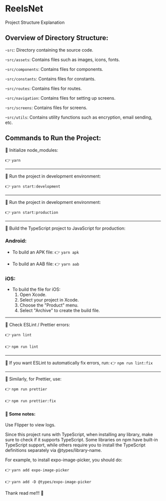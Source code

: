 # ReelsNet

Project Structure Explanation

## Overview of Directory Structure:

-`src`: Directory containing the source code.

-`src/assets`: Contains files such as images, icons, fonts.

-`src/components`: Contains files for components.

-`src/constants`: Contains files for constants.

-`src/routes`: Contains files for routes.

-`src/navigation`: Contains files for setting up screens.

-`src/screens`: Contains files for screens.

-`src/utils`: Contains utility functions such as encryption, email sending, etc.

## Commands to Run the Project:

🥈 Initialize node_modules:

👉 `yarn`

---

🥈 Run the project in development environment:

👉 `yarn start:development`

---

🥈 Run the project in development environment:

👉 `yarn start:production`

---

🥈 Build the TypeScript project to JavaScript for production:

### Android:

- To build an APK file:
  👉 `yarn apk`

- To build an AAB file:
  👉 `yarn aab`

### iOS:

- To build the file for iOS:
  1. Open Xcode.
  2. Select your project in Xcode.
  3. Choose the "Product" menu.
  4. Select "Archive" to create the build file.

---

🥈 Check ESLint / Prettier errors:

👉 `yarn lint`

👉 `npm run lint`

---

🥈 If you want ESLint to automatically fix errors, run:
👉 `npm run lint:fix`

---

🥈 Similarly, for Prettier, use:

👉 `npm run prettier`

👉 `npm run prettier:fix`

#### 🥇 Some notes:

Use Flipper to view logs.

Since this project runs with TypeScript, when installing any library, make sure to check if it supports TypeScript. Some libraries on npm have built-in TypeScript support, while others require you to install the TypeScript definitions separately via @types/library-name.

For example, to install expo-image-picker, you should do:

👉 `yarn add expo-image-picker`

👉 `yarn add -D @types/expo-image-picker`

Thank read me!!! 🤪
